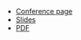 * [Conference page](https://osselc21.sched.com/event/lATa/observability-with-prometheus-and-beyond-leveraging-cloud-native-technologies-outside-of-cloud-richard-hartmann-grafana-labs)
* [Slides](https://docs.google.com/presentation/d/1C47RBJlMjUrGv-lM_SnrGaIXzcKBZ-6LSJNNQ3TRoZw/edit)
* [PDF](2021-09-27--Observability_with_Prometheus_and_Beyond__Leveraging_Cloud-native_Technologies_Outside_of_Cloud.pdf)
